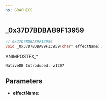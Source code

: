 ```yaml
---
ns: GRAPHICS
---
```

## _0x37D7BDBA89F13959

```c
// 0x37D7BDBA89F13959
void _0x37D7BDBA89F13959(char* effectName);
```

ANIMPOSTFX_*

```
NativeDB Introduced: v1207
```

## Parameters
* **effectName**:
